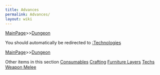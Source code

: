 ```yaml
---
title: Advances
permalink: Advances/
layout: wiki
---
```


[MainPage](/keeperrl_wiki/ "wikilink")>>[Dungeon](/keeperrl_wiki/Dungeon "wikilink")

You should automatically be redirected to [:Technologies](/keeperrl_wiki/:Technologies/)

[MainPage](/keeperrl_wiki/ "wikilink")>>[Dungeon](/keeperrl_wiki/Dungeon "wikilink")

Other items in this section
    [Consumables](/keeperrl_wiki/Consumables "wikilink")
    [Crafting](/keeperrl_wiki/Crafting "wikilink")
    [Furniture Layers](/keeperrl_wiki/Furniture_Layers "wikilink")
    [Techs](/keeperrl_wiki/Techs "wikilink")
    [Weapon Melee](/keeperrl_wiki/Weapon_Melee "wikilink")
